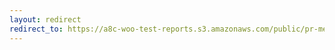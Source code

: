 ```yaml
---
layout: redirect
redirect_to: https://a8c-woo-test-reports.s3.amazonaws.com/public/pr-merge/43229/api/index.html
---
```

